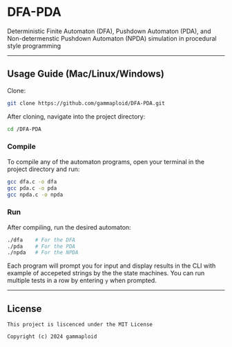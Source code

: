 # DFA-PDA
Deterministic Finite Automaton (DFA), Pushdown Automaton (PDA), and Non-determenstic Pushdown Automaton (NPDA) simulation in procedural style programming

---

## Usage Guide (Mac/Linux/Windows)

Clone:

```sh
git clone https://github.com/gammaploid/DFA-PDA.git
```

After cloning, navigate into the project directory:

```sh
cd /DFA-PDA
```

### Compile

To compile any of the automaton programs, open your terminal in the project directory and run:

```sh
gcc dfa.c -o dfa
gcc pda.c -o pda
gcc npda.c -o npda
```

### Run

After compiling, run the desired automaton:

```sh
./dfa    # For the DFA 
./pda    # For the PDA 
./npda   # For the NPDA
```

Each program will prompt you for input and display results in the CLI with example of accepeted strings by the the state machines. You can run multiple tests in a row by entering `y` when prompted.

---

## License

```text
This project is liscenced under the MIT License

Copyright (c) 2024 gammaploid
```

